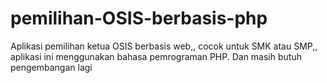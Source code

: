 # pemilihan-OSIS-berbasis-php
Aplikasi pemilihan ketua OSIS berbasis web,, cocok untuk SMK atau SMP,, aplikasi ini menggunakan bahasa pemrograman PHP. Dan masih butuh pengembangan lagi
